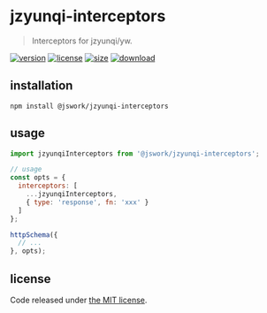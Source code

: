 # jzyunqi-interceptors
> Interceptors for jzyunqi/yw.

[![version][version-image]][version-url]
[![license][license-image]][license-url]
[![size][size-image]][size-url]
[![download][download-image]][download-url]

## installation
```shell
npm install @jswork/jzyunqi-interceptors
```

## usage
```js
import jzyunqiInterceptors from '@jswork/jzyunqi-interceptors';

// usage
const opts = {
  interceptors: [
    ...jzyunqiInterceptors,
    { type: 'response', fn: 'xxx' }
  ]
};

httpSchema({
  // ...
}, opts);
```

## license
Code released under [the MIT license](https://github.com/afeiship/jzyunqi-interceptors/blob/master/LICENSE.txt).

[version-image]: https://img.shields.io/npm/v/@jswork/jzyunqi-interceptors
[version-url]: https://npmjs.org/package/@jswork/jzyunqi-interceptors

[license-image]: https://img.shields.io/npm/l/@jswork/jzyunqi-interceptors
[license-url]: https://github.com/afeiship/jzyunqi-interceptors/blob/master/LICENSE.txt

[size-image]: https://img.shields.io/bundlephobia/minzip/@jswork/jzyunqi-interceptors
[size-url]: https://github.com/afeiship/jzyunqi-interceptors/blob/master/dist/jzyunqi-interceptors.min.js

[download-image]: https://img.shields.io/npm/dm/@jswork/jzyunqi-interceptors
[download-url]: https://www.npmjs.com/package/@jswork/jzyunqi-interceptors
